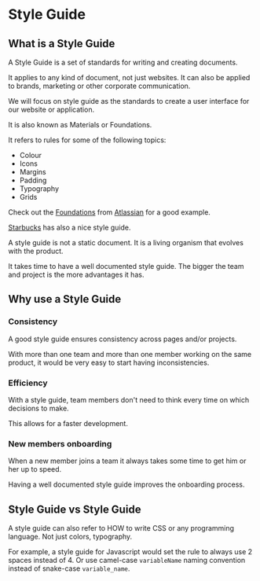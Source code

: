 # Style Guide

## What is a Style Guide

A Style Guide is a set of standards for writing and creating documents.

It applies to any kind of document, not just websites. It can also be applied to brands, marketing or other corporate communication.

We will focus on style guide as the standards to create a user interface for our website or application.

It is also known as Materials or Foundations.

It refers to rules for some of the following topics:

* Colour
* Icons
* Margins
* Padding
* Typography
* Grids

Check out the [Foundations](https://atlassian.design/guidelines/product/foundations/color) from [Atlassian](https://www.atlassian.com/) for a good example.

[Starbucks](https://www.starbucks.com/static/reference/styleguide/) has also a nice style guide.

A style guide is not a static document. It is a living organism that evolves with the product.

It takes time to have a well documented style guide. The bigger the team and project is the more advantages it has.

## Why use a Style Guide

### Consistency

A good style guide ensures consistency across pages and/or projects.

With more than one team and more than one member working on the same product, it would be very easy to start having inconsistencies.

### Efficiency

With a style guide, team members don't need to think every time on which decisions to make.

This allows for a faster development.

### New members onboarding

When a new member joins a team it always takes some time to get him or her up to speed.

Having a well documented style guide improves the onboarding process.

## Style Guide vs Style Guide

A style guide can also refer to HOW to write CSS or any programming language. Not just colors, typography.

For example, a style guide for Javascript would set the rule to always use 2 spaces instead of 4. Or use camel-case `variableName` naming convention instead of snake-case `variable_name`.
